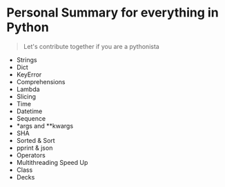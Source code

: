 # Personal Summary for everything in Python
> Let's contribute together if you are a pythonista
 - Strings 
  - Dict
  - KeyError
  - Comprehensions
  - Lambda
  - Slicing
  - Time
  - Datetime
  - Sequence
  - *args and **kwargs
  - SHA
  - Sorted & Sort
  - pprint & json
  - Operators
  - Multithreading Speed Up
  - Class
  - Decks
